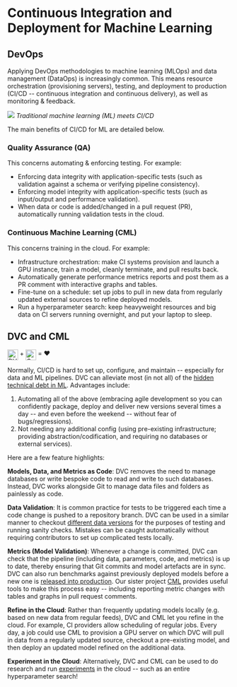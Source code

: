 # Continuous Integration and Deployment for Machine Learning

## DevOps

Applying DevOps methodologies to machine learning (MLOps) and data management
(DataOps) is increasingly common. This means resource orchestration
(provisioning servers), testing, and deployment to production (CI/CD --
continuous integration and continuous delivery), as well as monitoring &
feedback.

![](https://static.iterative.ai/img/ml-vs-cicd.png) _Traditional machine
learning (ML) meets CI/CD_

The main benefits of CI/CD for ML are detailed below.

### Quality Assurance (QA)

This concerns automating & enforcing testing. For example:

- Enforcing data integrity with application-specific tests (such as validation
  against a schema or verifying pipeline consistency).
- Enforcing model integrity with application-specific tests (such as
  input/output and performance validation).
- When data or code is added/changed in a pull request (PR), automatically
  running validation tests in the cloud.

### Continuous Machine Learning (CML)

This concerns training in the cloud. For example:

- Infrastructure orchestration: make CI systems provision and launch a GPU
  instance, train a model, cleanly terminate, and pull results back.
- Automatically generate performance metrics reports and post them as a PR
  comment with interactive graphs and tables.
- Fine-tune on a schedule: set up jobs to pull in new data from regularly
  updated external sources to refine deployed models.
- Run a hyperparameter search: keep heavyweight resources and big data on CI
  servers running overnight, and put your laptop to sleep.

## DVC and CML

<img src="https://static.iterative.ai/logo/dvc.svg" alt="DVC" width="24px" style="vertical-align: text-top"/> +
<img src="https://static.iterative.ai/logo/cml.svg" alt="CML" width="24px" style="vertical-align: text-top"/>
= ❤️

Normally, CI/CD is hard to set up, configure, and maintain -- especially for
data and ML pipelines. DVC can alleviate most (in not all) of the
[hidden technical debt in ML](https://papers.nips.cc/paper/2015/file/86df7dcfd896fcaf2674f757a2463eba-Paper.pdf).
Advantages include:

1. Automating all of the above (embracing agile development so you can
   confidently package, deploy and deliver new versions several times a day --
   and even before the weekend -- without fear of bugs/regressions).
2. Not needing any additional config (using pre-existing infrastructure;
   providing abstraction/codification, and requiring no databases or external
   services).

Here are a few feature highlights:

**Models, Data, and Metrics as Code**: DVC removes the need to manage databases
or write bespoke code to read and write to such databases. Instead, DVC works
alongside Git to manage data files and folders as painlessly as code.

**Data Validation**: It is common practice for tests to be triggered each time a
code change is pushed to a repository branch. DVC can be used in a similar
manner to checkout
[different data versions](/doc/use-cases/versioning-data-and-model-files) for
the purposes of testing and running sanity checks. Mistakes can be caught
automatically without requiring contributors to set up complicated tests
locally.

**Metrics (Model Validation)**: Whenever a change is committed, DVC can check
that the pipeline (including data, parameters, code, and metrics) is up to date,
thereby ensuring that Git commits and model artefacts are in sync. DVC can also
run benchmarks against previously deployed models before a new one is
[released into production](/doc/use-cases/data-registries). Our sister project
[CML](https://cml.dev) provides useful tools to make this process easy --
including reporting metric changes with tables and graphs in pull request
comments.

**Refine in the Cloud**: Rather than frequently updating models locally (e.g.
based on new data from regular feeds), DVC and CML let you refine in the cloud.
For example, CI providers allow scheduling of regular jobs. Every day, a job
could use CML to provision a GPU server on which DVC will pull in data from a
regularly updated source, checkout a pre-existing model, and then deploy an
updated model refined on the additional data.

**Experiment in the Cloud**: Alternatively, DVC and CML can be used to do
research and run [experiments](/doc/start/experiments) in the cloud -- such as
an entire hyperparameter search!
